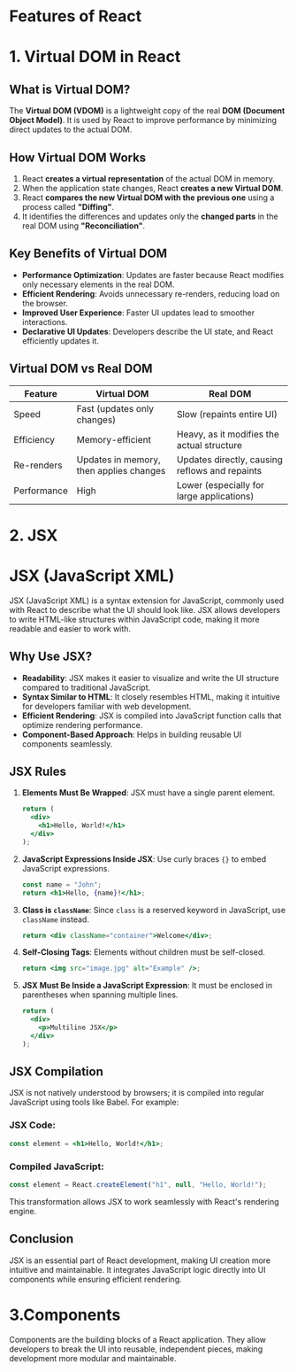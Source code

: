 # Features of React

# 1. Virtual DOM in React

## What is Virtual DOM?
The **Virtual DOM (VDOM)** is a lightweight copy of the real **DOM (Document Object Model)**. It is used by React to improve performance by minimizing direct updates to the actual DOM.

## How Virtual DOM Works
1. React **creates a virtual representation** of the actual DOM in memory.
2. When the application state changes, React **creates a new Virtual DOM**.
3. React **compares the new Virtual DOM with the previous one** using a process called **"Diffing"**.
4. It identifies the differences and updates only the **changed parts** in the real DOM using **"Reconciliation"**.

## Key Benefits of Virtual DOM
- **Performance Optimization**: Updates are faster because React modifies only necessary elements in the real DOM.
- **Efficient Rendering**: Avoids unnecessary re-renders, reducing load on the browser.
- **Improved User Experience**: Faster UI updates lead to smoother interactions.
- **Declarative UI Updates**: Developers describe the UI state, and React efficiently updates it.

## Virtual DOM vs Real DOM
| Feature         | Virtual DOM | Real DOM |
|---------------|-------------|----------|
| Speed        | Fast (updates only changes) | Slow (repaints entire UI) |
| Efficiency   | Memory-efficient | Heavy, as it modifies the actual structure |
| Re-renders   | Updates in memory, then applies changes | Updates directly, causing reflows and repaints |
| Performance  | High | Lower (especially for large applications) |

# 2. JSX
# JSX (JavaScript XML)

JSX (JavaScript XML) is a syntax extension for JavaScript, commonly used with React to describe what the UI should look like. JSX allows developers to write HTML-like structures within JavaScript code, making it more readable and easier to work with.

## Why Use JSX?
- **Readability**: JSX makes it easier to visualize and write the UI structure compared to traditional JavaScript.
- **Syntax Similar to HTML**: It closely resembles HTML, making it intuitive for developers familiar with web development.
- **Efficient Rendering**: JSX is compiled into JavaScript function calls that optimize rendering performance.
- **Component-Based Approach**: Helps in building reusable UI components seamlessly.

## JSX Rules
1. **Elements Must Be Wrapped**: JSX must have a single parent element.
   ```jsx
   return (
     <div>
       <h1>Hello, World!</h1>
     </div>
   );
   ```
2. **JavaScript Expressions Inside JSX**: Use curly braces `{}` to embed JavaScript expressions.
   ```jsx
   const name = "John";
   return <h1>Hello, {name}!</h1>;
   ```
3. **Class is `className`**: Since `class` is a reserved keyword in JavaScript, use `className` instead.
   ```jsx
   return <div className="container">Welcome</div>;
   ```
4. **Self-Closing Tags**: Elements without children must be self-closed.
   ```jsx
   return <img src="image.jpg" alt="Example" />;
   ```
5. **JSX Must Be Inside a JavaScript Expression**: It must be enclosed in parentheses when spanning multiple lines.
   ```jsx
   return (
     <div>
       <p>Multiline JSX</p>
     </div>
   );
   ```

## JSX Compilation
JSX is not natively understood by browsers; it is compiled into regular JavaScript using tools like Babel. For example:

### JSX Code:
```jsx
const element = <h1>Hello, World!</h1>;
```
### Compiled JavaScript:
```js
const element = React.createElement("h1", null, "Hello, World!");
```

This transformation allows JSX to work seamlessly with React's rendering engine.

## Conclusion
JSX is an essential part of React development, making UI creation more intuitive and maintainable. It integrates JavaScript logic directly into UI components while ensuring efficient rendering.



# 3.Components
Components are the building blocks of a React application. They allow developers to break the UI into reusable, independent pieces, making development more modular and maintainable.
